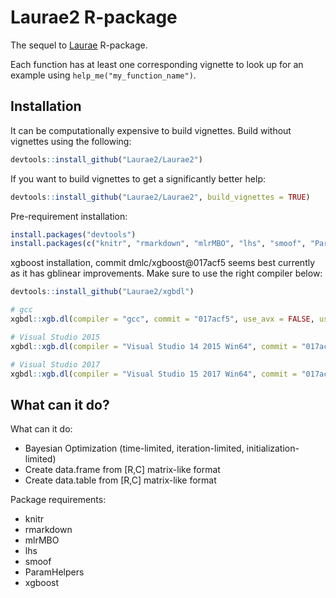 # Laurae2 R-package

The sequel to [Laurae](https://github.com/Laurae2/Laurae) R-package.

Each function has at least one corresponding vignette to look up for an example using `help_me("my_function_name")`.

## Installation

It can be computationally expensive to build vignettes. Build without vignettes using the following:

```r
devtools::install_github("Laurae2/Laurae2")
```

If you want to build vignettes to get a significantly better help:

```r
devtools::install_github("Laurae2/Laurae2", build_vignettes = TRUE)
```

Pre-requirement installation:

```r
install.packages("devtools")
install.packages(c("knitr", "rmarkdown", "mlrMBO", "lhs", "smoof", "ParamHelpers"))
```

xgboost installation, commit dmlc/xgboost@017acf5 seems best currently as it has gblinear improvements. Make sure to use the right compiler below:

```r
devtools::install_github("Laurae2/xgbdl")

# gcc
xgbdl::xgb.dl(compiler = "gcc", commit = "017acf5", use_avx = FALSE, use_gpu = FALSE)

# Visual Studio 2015
xgbdl::xgb.dl(compiler = "Visual Studio 14 2015 Win64", commit = "017acf5", use_avx = FALSE, use_gpu = FALSE)

# Visual Studio 2017
xgbdl::xgb.dl(compiler = "Visual Studio 15 2017 Win64", commit = "017acf5", use_avx = FALSE, use_gpu = FALSE)
```


## What can it do?

What can it do:

* Bayesian Optimization (time-limited, iteration-limited, initialization-limited)
* Create data.frame from [R,C] matrix-like format
* Create data.table from [R,C] matrix-like format

Package requirements:

* knitr
* rmarkdown
* mlrMBO
* lhs
* smoof
* ParamHelpers
* xgboost
